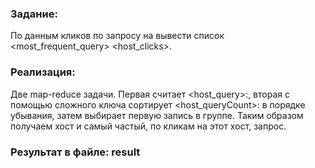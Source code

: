 ### Задание:
По данным кликов по запросу <query> на <URL> 
  вывести список <URL host> <most_frequent_query> <host_clicks>.

### Реализация:
Две map-reduce задачи. Первая считает <host_query>:<count>, вторая с помощью сложного ключа сортирует <host_queryCount>:<query> 
в порядке убывания, затем выбирает первую запись в группе. Таким образом получаем хост и самый частый, по кликам на этот хост, запрос.

### Результат в файле: result

